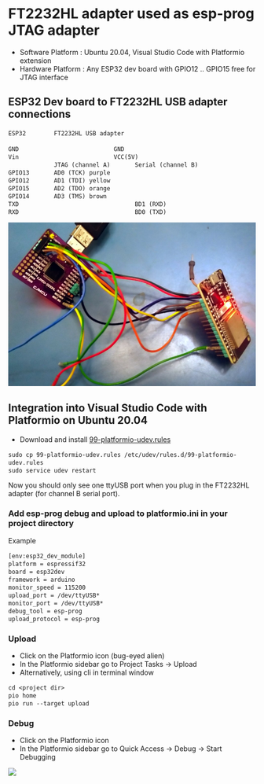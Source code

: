 # FT2232HL adapter used as esp-prog JTAG adapter 

* Software Platform : Ubuntu 20.04, Visual Studio Code with Platformio extension
* Hardware Platform : Any ESP32 dev board with GPIO12 .. GPIO15 free for JTAG interface

## ESP32 Dev board to FT2232HL USB adapter connections

```
ESP32        FT2232HL USB adapter
                   
GND                           GND  
Vin                           VCC(5V)
             JTAG (channel A)       Serial (channel B)
GPIO13       AD0 (TCK) purple
GPIO12       AD1 (TDI) yellow
GPIO15       AD2 (TDO) orange
GPIO14       AD3 (TMS) brown
TXD                                 BD1 (RXD)
RXD                                 BD0 (TXD)		        
```	

<img src="esp32_ft2232hl_jtag.jpg">

## Integration into Visual Studio Code with Platformio on Ubuntu 20.04		    

* Download and install [99-platformio-udev.rules](https://docs.platformio.org/en/latest/plus/debug-tools/esp-prog.html)
```
sudo cp 99-platformio-udev.rules /etc/udev/rules.d/99-platformio-udev.rules
sudo service udev restart
```

Now you should only see one ttyUSB port when you plug in the FT2232HL adapter (for channel B serial port).

### Add esp-prog debug and upload to platformio.ini in your project directory

Example

```
[env:esp32_dev_module]
platform = espressif32
board = esp32dev
framework = arduino
monitor_speed = 115200
upload_port = /dev/ttyUSB*
monitor_port = /dev/ttyUSB*
debug_tool = esp-prog
upload_protocol = esp-prog
```

### Upload 

* Click on the Platformio icon (bug-eyed alien)
* In the Platformio sidebar go to Project Tasks -> Upload
* Alternatively, using cli in terminal window
```
cd <project dir>
pio home
pio run --target upload
```

### Debug

* Click on the Platformio icon
* In the Platformio sidebar go to Quick Access -> Debug -> Start Debugging

<img src="esp32_ft2232hl_debug.jpg">



